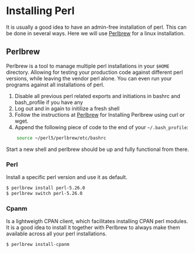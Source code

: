 # Installing Perl
It is usually a good idea to have an admin-free installation of perl. This can be done in several ways. Here we will use [Perlbrew] for a linux installation.

## Perlbrew
Perlbrew is a tool to manage multiple perl installations in your `$HOME` directory. Allowing for testing your production code against different perl versions, while leaving the vendor perl alone. You can even run your programs against all installations of perl. 
1. Disable all previous perl related exports and initiations in bashrc and bash_profile if you have any
1. Log out and in again to initilize a fresh shell
1. Follow the instructions at [Perlbrew] for Installing Perlbrew using curl or wget.
1. Append the following piece of code to the end of your `~/.bash_profile`:
```Bash
    source ~/perl5/perlbrew/etc/bashrc
```
Start a new shell and perlbrew should be up and fully functional from there.

### Perl
Install a specific perl version and use it as default.
```Bash
$ perlbrew install perl-5.26.0
$ perlbrew switch perl-5.26.0
```

### Cpanm
Is a lightweigth CPAN client, which facilitates installing CPAN perl modules. It is a good idea to install it together with Perlbrew to always make them available across all your perl installations.
```Bash
$ perlbrew install-cpanm
```

[Perlbrew]: https://perlbrew.pl
